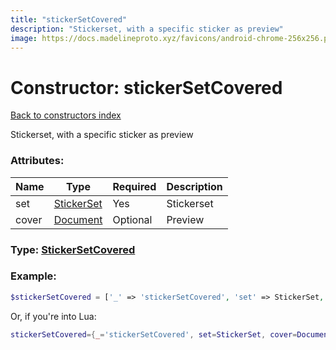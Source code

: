 ```yaml
---
title: "stickerSetCovered"
description: "Stickerset, with a specific sticker as preview"
image: https://docs.madelineproto.xyz/favicons/android-chrome-256x256.png
---
```

# Constructor: stickerSetCovered  
[Back to constructors index](index.md)



Stickerset, with a specific sticker as preview

### Attributes:

| Name     |    Type       | Required | Description |
|----------|---------------|----------|-------------|
|set|[StickerSet](../types/StickerSet.md) | Yes|Stickerset|
|cover|[Document](../types/Document.md) | Optional|Preview|



### Type: [StickerSetCovered](../types/StickerSetCovered.md)


### Example:

```php
$stickerSetCovered = ['_' => 'stickerSetCovered', 'set' => StickerSet, 'cover' => Document];
```  


Or, if you're into Lua:

```lua
stickerSetCovered={_='stickerSetCovered', set=StickerSet, cover=Document}

```


